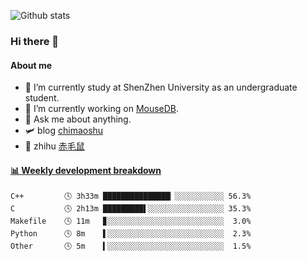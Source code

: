 ![Github stats](https://github-readme-stats.vercel.app/api?username=chimaoshu&show_icons=true&theme=cobalt)

### Hi there 👋

#### About me

- 🏫 I’m currently study at ShenZhen University as an undergraduate student.
- 🔭 I’m currently working on [MouseDB](https://github.com/chimaoshu/MouseDB).
- 💬 Ask me about anything.
- 🛩️ blog  [chimaoshu](https://www.chimaoshu.top)
- 🎯 zhihu  [赤毛鼠](https://www.zhihu.com/people/chi-mao-shu-53/)

<!-- waka-box start -->
#### <a href="https://gist.github.com/e235103f6d3ace58395a9ff863c34467" target="_blank">📊 Weekly development breakdown</a>
```text
C++         🕓 3h33m ███████████████▏░░░░░░░░░░░ 56.3%
C           🕓 2h13m █████████▌░░░░░░░░░░░░░░░░░ 35.3%
Makefile    🕓 11m   ▊░░░░░░░░░░░░░░░░░░░░░░░░░░  3.0%
Python      🕓 8m    ▌░░░░░░░░░░░░░░░░░░░░░░░░░░  2.3%
Other       🕓 5m    ▍░░░░░░░░░░░░░░░░░░░░░░░░░░  1.5%
```
<!-- Powered by https://github.com/YouEclipse/waka-box-go . -->
<!-- waka-box end -->
